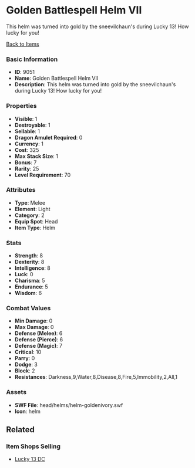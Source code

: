# Golden Battlespell Helm VII

This helm was turned into gold by the sneevilchaun's during Lucky 13! How lucky for you!

[Back to Items](../items.md)

### Basic Information

- **ID**: 9051
- **Name**: Golden Battlespell Helm VII
- **Description**: This helm was turned into gold by the sneevilchaun&#039;s during Lucky 13! How lucky for you!

### Properties

- **Visible**: 1
- **Destroyable**: 1
- **Sellable**: 1
- **Dragon Amulet Required**: 0
- **Currency**: 1
- **Cost**: 325
- **Max Stack Size**: 1
- **Bonus**: 7
- **Rarity**: 25
- **Level Requirement**: 70

### Attributes

- **Type**: Melee
- **Element**: Light
- **Category**: 2
- **Equip Spot**: Head
- **Item Type**: Helm

### Stats

- **Strength**: 8
- **Dexterity**: 8
- **Intelligence**: 8
- **Luck**: 0
- **Charisma**: 5
- **Endurance**: 5
- **Wisdom**: 6

### Combat Values

- **Min Damage**: 0
- **Max Damage**: 0
- **Defense (Melee)**: 6
- **Defense (Pierce)**: 6
- **Defense (Magic)**: 7
- **Critical**: 10
- **Parry**: 0
- **Dodge**: 3
- **Block**: 2
- **Resistances**: Darkness,9,Water,8,Disease,8,Fire,5,Immobility,2,All,1

### Assets

- **SWF File**: head/helms/helm-goldenivory.swf
- **Icon**: helm

## Related

### Item Shops Selling

- [Lucky 13 DC](../item-shops/317-lucky-13-dc.md)

